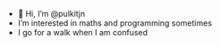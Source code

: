- 👋 Hi, I’m @pulkitjn
- I’m interested in maths and programming sometimes
- I go for a walk when I am confused

<!---
pulkitjn/pulkitjn is a ✨ special ✨ repository because its `README.md` (this file) appears on your GitHub profile.
You can click the Preview link to take a look at your changes.
--->
